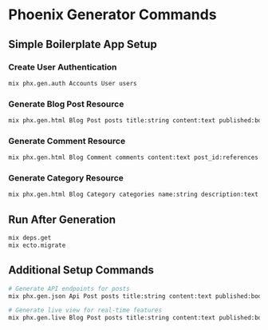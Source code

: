 # Phoenix Generator Commands

## Simple Boilerplate App Setup

### Create User Authentication
```bash
mix phx.gen.auth Accounts User users
```

### Generate Blog Post Resource
```bash
mix phx.gen.html Blog Post posts title:string content:text published:boolean user_id:references:users
```

### Generate Comment Resource
```bash
mix phx.gen.html Blog Comment comments content:text post_id:references:posts user_id:references:users
```

### Generate Category Resource
```bash
mix phx.gen.html Blog Category categories name:string description:text
```

## Run After Generation

```bash
mix deps.get
mix ecto.migrate
```

## Additional Setup Commands

```bash
# Generate API endpoints for posts
mix phx.gen.json Api Post posts title:string content:text published:boolean user_id:references:users

# Generate live view for real-time features
mix phx.gen.live Blog Post posts title:string content:text published:boolean user_id:references:users
```